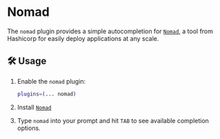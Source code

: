 # Nomad

The `nomad` plugin provides a simple autocompletion for
[`Nomad`](https://nomadproject.io/), a tool from Hashicorp for easily deploy
applications at any scale.

## 🛠️ Usage

1. Enable the `nomad` plugin:

    ```zsh
    plugins=(... nomad)
    ```

2. Install [`Nomad`](https://nomadproject.io/)

3. Type `nomad` into your prompt and hit `TAB` to see available completion
   options.
